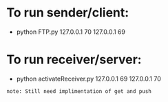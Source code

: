 # To run sender/client:
+ python FTP.py 127.0.0.1 70 127.0.0.1 69

# To run receiver/server:
+ python activateReceiver.py 127.0.0.1 69 127.0.0.1 70

```
note: Still need implimentation of get and push
```
